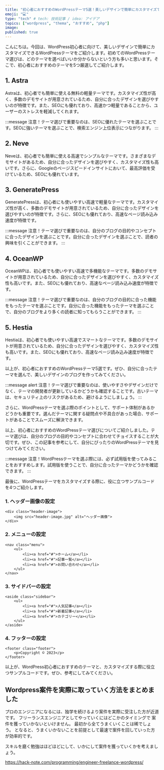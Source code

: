 ```yaml
---
title: "初心者におすすめのWordPressテーマ5選！美しいデザインで簡単にカスタマイズできるテーマをご紹介"
emoji: "💻"
type: "tech" # tech: 技術記事 / idea: アイデア
topics: ["wordpress", "thema", "おすすめ", "php"]
image: 
published: true
---
```


こんにちは。今回は、WordPress初心者に向けて、美しいデザインで簡単にカスタマイズできるWordPressテーマをご紹介します。初めてのWordPressテーマ選びは、どのテーマを選べばいいか分からないという方も多いと思います。そこで、初心者におすすめのテーマを5つ厳選してご紹介します。

## 1. Astra

Astraは、初心者でも簡単に使える無料の軽量テーマです。カスタマイズ性が高く、多数のデモサイトが用意されているため、自分に合ったデザインを選びやすいのが特徴です。また、SEOにも優れており、高速かつ軽量であることから、ユーザーのストレスを軽減してくれます。

:::message
注意！テーマ選びで重要なのは、SEOに優れたテーマを選ぶことです。SEOに強いテーマを選ぶことで、検索エンジン上位表示につながります。
:::

## 2. Neve

Neveは、初心者でも簡単に使える高速でシンプルなテーマです。さまざまなデモサイトがあるため、自分に合ったデザインを選びやすく、カスタマイズ性も高いです。さらに、Googleのページスピードインサイトにおいて、最高評価を受けているため、SEOにも優れています。

## 3. GeneratePress

GeneratePressは、初心者にも使いやすい高速で軽量なテーマです。カスタマイズ性が高く、多数のデモサイトが用意されているため、自分に合ったデザインを選びやすいのが特徴です。さらに、SEOにも優れており、高速なページ読み込み速度が特徴です。

:::message
注意！テーマ選びで重要なのは、自分のブログの目的やコンセプトに合ったデザインを選ぶことです。自分に合ったデザインを選ぶことで、読者の興味を引くことができます。
:::

## 4. OceanWP

OceanWPは、初心者でも使いやすい高速で多機能なテーマです。多数のデモサイトが用意されているため、自分に合ったデザインを選びやすく、カスタマイズ性も高いです。また、SEOにも優れており、高速なページ読み込み速度が特徴です。

:::message
注意！テーマ選びで重要なのは、自分のブログの目的に合った機能をもったテーマを選ぶことです。自分に合った機能をもったテーマを選ぶことで、自分のブログをより多くの読者に知ってもらうことができます。
:::

## 5. Hestia

Hestiaは、初心者でも使いやすい高速でスマートなテーマです。多数のデモサイトが用意されているため、自分に合ったデザインを選びやすく、カスタマイズ性も高いです。また、SEOにも優れており、高速なページ読み込み速度が特徴です。

以上が、初心者におすすめのWordPressテーマ5選です。ぜひ、自分に合ったテーマを選んで、美しいデザインのブログを作ってみてください。

:::message alert
注意！テーマ選びで重要なのは、使いやすさやデザインだけでなく、テーマの開発者が更新しているかどうかも確認することです。古いテーマは、セキュリティ上のリスクがあるため、避けるようにしましょう。
:::

さらに、WordPressテーマを選ぶ際のポイントとして、サポート体制があるかどうかも重要です。選んだテーマに関する疑問点や不具合があった場合、サポートがあることでスムーズに解決できます。

以上、初心者におすすめのWordPressテーマ選びについてご紹介しました。テーマ選びは、自分のブログの目的やコンセプトに合わせてチョイスすることが大切です。ぜひ、この記事を参考にして、自分にぴったりのWordPressテーマを見つけてみてください。

:::message
注意！WordPressテーマを選ぶ際には、必ず試用版を使ってみることをおすすめします。試用版を使うことで、自分に合ったテーマかどうかを確認できます。
:::

最後に、WordPressテーマをカスタマイズする際に、役に立つサンプルコードを4つご紹介します。

### 1. ヘッダー画像の設定

```
<div class="header-image">
    <img src="header-image.jpg" alt="ヘッダー画像">
</div>
```

### 2. メニューの設定

```
<nav class="menu">
    <ul>
        <li><a href="#">ホーム</a></li>
        <li><a href="#">記事一覧</a></li>
        <li><a href="#">お問い合わせ</a></li>
    </ul>
</nav>
```

### 3. サイドバーの設定

```
<aside class="sidebar">
    <ul>
        <li><a href="#">人気記事</a></li>
        <li><a href="#">新着記事</a></li>
        <li><a href="#">カテゴリー</a></li>
    </ul>
</aside>
```

### 4. フッターの設定

```
<footer class="footer">
    <p>Copyright © 2023</p>
</footer>
```

以上が、WordPress初心者におすすめのテーマと、カスタマイズする際に役立つサンプルコードです。ぜひ、参考にしてみてください。

## Wordpress案件を実際に取っていく方法をまとめました
プロのエンジニアになるには、独学を続けるより案件を実際に受注した方が近道です。
フリーランスエンジニアとしてやっていくにはどこかのタイミングで
案件を獲っていかないといけません。
最初から全てうまくいくことは稀でしょう。
となると、うまくいかないことを前提として最速で案件を回していった方が効率的です。

スキルを磨く勉強はほどほどにして、いかにして案件を獲っていくかを考えましょう。

https://hack-note.com/programming/engineer-freelance-wordpress/

